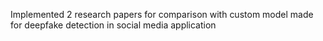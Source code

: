 Implemented 2 research papers for comparison with custom model made for deepfake detection in social media application
